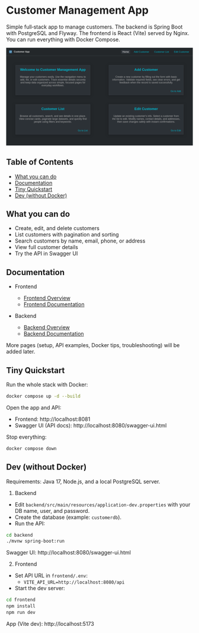 # Customer Management App

Simple full‑stack app to manage customers. The backend is Spring Boot with PostgreSQL and Flyway. The frontend is React (Vite) served by Nginx. You can run everything with Docker Compose.

![Home page](docs/images/home_page.png)

## Table of Contents

- [What you can do](#what-you-can-do)
- [Documentation](#documentation)
- [Tiny Quickstart](#tiny-quickstart)
- [Dev (without Docker)](#dev-without-docker)

## What you can do

- Create, edit, and delete customers
- List customers with pagination and sorting
- Search customers by name, email, phone, or address
- View full customer details
- Try the API in Swagger UI

## Documentation

 - Frontend
   - [Frontend Overview](frontend/README.md)
   - [Frontend Documentation](frontend/docs/)

- Backend
  - [Backend Overview](backend/README.md)
  - [Backend Documentation](backend/docs/)

More pages (setup, API examples, Docker tips, troubleshooting) will be added later.

## Tiny Quickstart

Run the whole stack with Docker:

```bash
docker compose up -d --build
```

Open the app and API:
- Frontend: http://localhost:8081
- Swagger UI (API docs): http://localhost:8080/swagger-ui.html

Stop everything:

```bash
docker compose down
```

## Dev (without Docker)

Requirements: Java 17, Node.js, and a local PostgreSQL server.

1) Backend
- Edit `backend/src/main/resources/application-dev.properties` with your DB name, user, and password.
- Create the database (example: `customerdb`).
- Run the API:

```bash
cd backend
./mvnw spring-boot:run
```

Swagger UI: http://localhost:8080/swagger-ui.html

2) Frontend
- Set API URL in `frontend/.env`:
  - `VITE_API_URL=http://localhost:8080/api`
- Start the dev server:

```bash
cd frontend
npm install
npm run dev
```

App (Vite dev): http://localhost:5173
